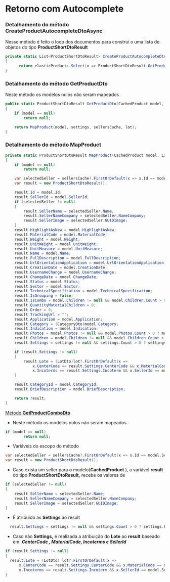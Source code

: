 # Retorno com Autocomplete

### Detalhamento do método **CreateProductAutocompleteDtoAsync**

Nesse método é feito o loop dos documentos para construi o uma lista de objetos do tipo **ProductShortDtoResult**

```csharp
private static List<ProductShortDtoResult> CreateProductAutocompleteDtoAsync(IEnumerable<CachedProduct> elasticProducts, List<CachedSeller> cachedSellers)
{
      return elasticProducts.Select(x => ProductShortDtoResult.GetProductDto(x, null, cachedSellers, null)).ToList();
}
```

### Detalhamento do método GetProductDto

Neste método os modelos nulos não seram mapeados

```csharp
public static ProductShortDtoResult GetProductDto(CachedProduct model, List<SettingsDto> settings, List<CachedSeller> sellersCache, List<Lot> lot)
{
    if (model == null)
        return null;

    return MapProduct(model, settings, sellersCache, lot);
}
```

### Detalhamento do método MapProduct

```csharp
private static ProductShortDtoResult MapProduct(CachedProduct model, List<SettingsDto> settings, List<CachedSeller> sellersCache, List<Lot> lot)
{
    if (model == null)
        return null;

    var selectedSeller = sellersCache?.FirstOrDefault(x => x.Id == model.SellerId);
    var result = new ProductShortDtoResult();

    result.Id = model.Id;
    result.SellerId = model.SellerId;
    if (selectedSeller != null)
    {
        result.SellerName = selectedSeller.Name;
        result.SellerNameCompany = selectedSeller.NameCompany;
        result.SellerImage = selectedSeller.GUIDImage;
    }
    result.HighlightAsNew = model.HighlightAsNew;
    result.MaterialCode = model.MaterialCode;
    result.Weight = model.Weight;
    result.UnitWeight = model.UnitWeight;
    result.UnitMeasure = model.UnitMeasure;
    result.Name = model.Name;
    result.FullDescription = model.FullDescription;
    result.UrlOrientationApplication = model.UrlOrientationApplication;
    result.CreationDate = model.CreationDate;
    result.UsernameChange = model.UsernameChange;
    result.ChangeDate = model.ChangeDate;
    result.Status = model.Status;
    result.Sector = model.Sector;
    result.TechnicalSpecification = model.TechnicalSpecification;
    result.IsGrouping = false; 
    result.IsCombo = model.Children != null && model.Children.Count > 0;
    result.QuantityMaterialChildren = 0;
    result.Order = 0; 
    result.TrackingUrl = ""; 
    result.Application = model.Application;
    result.Category = (CategoryDto)model.Category;
    result.Indication = model.Indication;
    result.Photos = model.Photos != null && model.Photos.Count > 0 ? model.Photos.Select(x => (ProductPhotoDto)x).ToList() : null;
    result.Children = model.Children != null && model.Children.Count > 0 ? model.Children.Select(x => GetProductComboDto(x, settings, sellersCache, lot)).ToList() : null;
    result.Settings = settings != null && settings.Count > 0 ? settings.FirstOrDefault(x => x.ProductId == model.Id) : null;

    if (result.Settings != null)
    {
        result.Lote = (LotDto)lot?.FirstOrDefault(x =>
            x.CenterCode == result.Settings.CenterCode && x.MaterialCode == model.MaterialCode &&
            x.Incoterms == result.Settings.Incoterm && x.SellerId == model.SellerId);
    }

    result.CategoryId = model.CategoryId;
    result.BriefDescription = model.BriefDescription;

    return result;
}
```

[Metodo **GetProductComboDto**](Metodo%20GetProductComboDto%2047455753da594751886d755cd2848d92.md) 

- Neste método os modelos nulos não seram mapeados.

```csharp
if (model == null)
        return null;
```

- Variáveis do escopo do método

```csharp
var selectedSeller = sellersCache?.FirstOrDefault(x => x.Id == model.SellerId);
var result = new ProductShortDtoResult();
```

- Caso exista um seller para o modelo(**CachedProduct** ), a variável **result** do tipo **ProductShortDtoResult,** recebe os valores de

```csharp
if (selectedSeller != null)
{
    result.SellerName = selectedSeller.Name;
    result.SellerNameCompany = selectedSeller.NameCompany;
    result.SellerImage = selectedSeller.GUIDImage;
}
```

- É atribuido as **Settings** ao result

```csharp
  result.Settings = settings != null && settings.Count > 0 ? settings.FirstOrDefault(x => x.ProductId == model.Id) : null;
```

- Caso não **Settings,** é realizada a atribuição do **Lote** ao **result** baseado em: ***CenterCode , MaterialCode, Incoterms  e SellerId***

```csharp
if (result.Settings != null)
{
  result.Lote = (LotDto) lot?.FirstOrDefault(x =>
      x.CenterCode == result.Settings.CenterCode && x.MaterialCode == model.MaterialCode &&
      x.Incoterms == result.Settings.Incoterm && x.SellerId == model.SellerId);
}
```